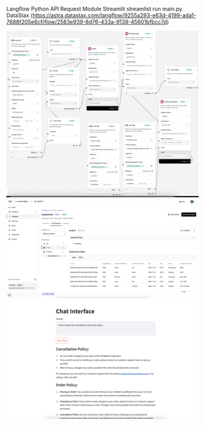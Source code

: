 Langflow
Python API
Request Module
Streamlit
streamlist run main.py
DataStax (https://astra.datastax.com/langflow/9255a293-e63d-4199-ada1-7688f205e6cf/flow/2583e939-8d76-433a-9138-45601bfbcc7d)

![Langflow](<langFlow.png>)
![Astra Database](<astraDatabase.png>) 
![Streamlit Frontend](<streamlitFrontend.png>)